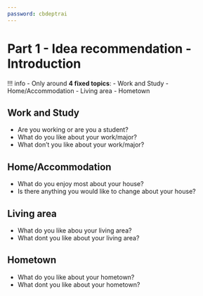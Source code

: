 ```yaml
---
password: cbdeptrai
---
```

# Part 1 - Idea recommendation - Introduction

!!! info
    - Only around **4 fixed topics**:
        - Work and Study
        - Home/Accommodation
        - Living area
        - Hometown

## Work and Study
- Are you working or are you a student?
- What do you like about your work/major?
- What don’t you like about your work/major?
## Home/Accommodation
- What do you enjoy most about your house?
- Is there anything you would like to change about your house?
## Living area
- What do you like abou your living area?
- What dont you like about your living area?
## Hometown
- What do you like about your hometown?
- What dont you like about your hometown?